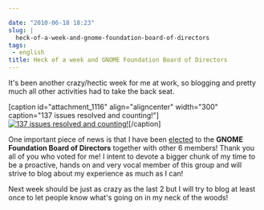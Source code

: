 ```yaml
---

date: "2010-06-18 18:23"
slug: |
  heck-of-a-week-and-gnome-foundation-board-of-directors
tags:
 - english
title: Heck of a week and GNOME Foundation Board of Directors
---
```


It's been another crazy/hectic week for me at work, so blogging and
pretty much all other activities had to take the back seat.

\[caption id="attachment_1116" align="aligncenter" width="300"
caption="137 issues resolved and counting!"\][![137 issues resolved and
counting!](http://www.ogmaciel.com/wp-content/uploads/2010/06/dashboard-300x233.png)](http://www.ogmaciel.com/wp-content/uploads/2010/06/dashboard.png)\[/caption\]

One important piece of news is that I have been
[elected](http://foundation.gnome.org/vote/results.php?election_id=14)
to the **GNOME Foundation Board of Directors** together with other 6
members! Thank you all of you who voted for me! I intent to devote a
bigger chunk of my time to be a proactive, hands on and very vocal
member of this group and will strive to blog about my experience as much
as I can!

Next week should be just as crazy as the last 2 but I will try to blog
at least once to let people know what's going on in my neck of the
woods!
